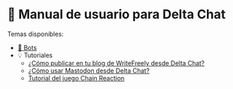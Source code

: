 # 📖 Manual de usuario para Delta Chat

Temas disponibles:

* [🤖 Bots](https://github.com/adbenitez/deltachat-manual/blob/main/docs/bots.md)
* 💡 Tutoriales
  - [¿Cómo publicar en tu blog de WriteFreely desde Delta Chat?](https://github.com/adbenitez/deltachat-manual/blob/main/docs/writefreely.md)
  - [¿Cómo usar Mastodon desde Delta Chat?](https://github.com/adbenitez/deltachat-manual/blob/main/docs/mastodon.md)
  - [Tutorial del juego Chain Reaction](https://github.com/adbenitez/deltachat-manual/blob/main/docs/chain-reaction.md)
